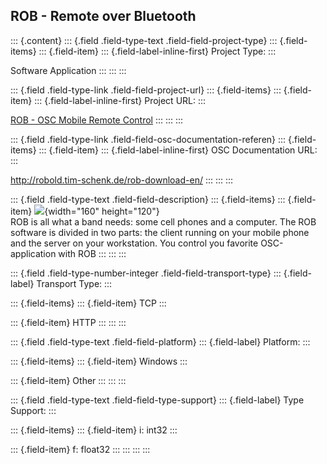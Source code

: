 ## ROB - Remote over Bluetooth

::: {.content}
::: {.field .field-type-text .field-field-project-type}
::: {.field-items}
::: {.field-item}
::: {.field-label-inline-first}
Project Type:
:::

Software Application
:::
:::
:::

::: {.field .field-type-link .field-field-project-url}
::: {.field-items}
::: {.field-item}
::: {.field-label-inline-first}
Project URL:
:::

[ROB - OSC Mobile Remote Control](http://robold.tim-schenk.de/)
:::
:::
:::

::: {.field .field-type-link .field-field-osc-documentation-referen}
::: {.field-items}
::: {.field-item}
::: {.field-label-inline-first}
OSC Documentation URL:
:::

<http://robold.tim-schenk.de/rob-download-en/>
:::
:::
:::

::: {.field .field-type-text .field-field-description}
::: {.field-items}
::: {.field-item}
![](/web/20200929203325im_/http://opensoundcontrol.org/files/robLogo.jpg){width="160"
height="120"}\
ROB is all what a band needs: some cell phones and a computer. The ROB
software is divided in two parts: the client running on your mobile
phone and the server on your workstation. You control you favorite
OSC-application with ROB
:::
:::
:::

::: {.field .field-type-number-integer .field-field-transport-type}
::: {.field-label}
Transport Type:
:::

::: {.field-items}
::: {.field-item}
TCP
:::

::: {.field-item}
HTTP
:::
:::
:::

::: {.field .field-type-text .field-field-platform}
::: {.field-label}
Platform:
:::

::: {.field-items}
::: {.field-item}
Windows
:::

::: {.field-item}
Other
:::
:::
:::

::: {.field .field-type-text .field-field-type-support}
::: {.field-label}
Type Support:
:::

::: {.field-items}
::: {.field-item}
i: int32
:::

::: {.field-item}
f: float32
:::
:::
:::
:::

